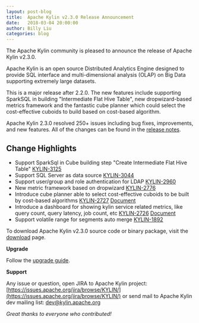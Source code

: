 ```yaml
---
layout: post-blog
title:  Apache Kylin v2.3.0 Release Announcement
date:   2018-03-04 20:00:00
author: Billy Liu
categories: blog
---
```


The Apache Kylin community is pleased to announce the release of Apache Kylin v2.3.0.

Apache Kylin is an open source Distributed Analytics Engine designed to provide SQL interface and multi-dimensional analysis (OLAP) on Big Data supporting extremely large datasets.

This is a major release after 2.2.0. The new features include supporting SparkSQL in building "Intermediate Flat Hive Table", new dropwizard-based metrics framework and the fantastic cube planner which could select the cost-effective cuboids to build based on cost-based algorithm. 

Apache Kylin 2.3.0 resolved 250+ issues including bug fixes, improvements, and new features. All of the changes can be found in the [release notes]( 
https://kylin.apache.org/docs23/release_notes.html).


## Change Highlights

- Support SparkSql in Cube building step "Create Intermediate Flat Hive Table" [KYLIN-3125](https://issues.apache.org/jira/browse/KYLIN-3125) 
- Support SQL Server as data source [KYLIN-3044](https://issues.apache.org/jira/browse/KYLIN-3044)
- Support user/group and role authentication for LDAP [KYLIN-2960](https://issues.apache.org/jira/browse/KYLIN-2960)
- New metric framework based on dropwizard [KYLIN-2776](https://issues.apache.org/jira/browse/KYLIN-2776)
- Introduce cube planner able to select cost-effective cuboids to be built by cost-based algorithms [KYLIN-2727](https://issues.apache.org/jira/browse/KYLIN-2727) [Document](http://kylin.apache.org/docs23/howto/howto_use_cube_planner.html)
- Introduce a dashboard for showing kylin service related metrics, like query count, query latency, job count, etc [KYLIN-2726](https://issues.apache.org/jira/browse/KYLIN-2726) [Document](http://kylin.apache.org/docs23/howto/howto_use_dashboard.html)
- Support volatile range for segments auto merge [KYLIN-1892](https://issues.apache.org/jira/browse/KYLIN-1892) 


To download Apache Kylin v2.3.0 source code or binary package, visit the [download](http://kylin.apache.org/download) page.

__Upgrade__
 
Follow the [upgrade guide](/docs23/howto/howto_upgrade.html).


__Support__

Any issue or question,
open JIRA to Apache Kylin project: [https://issues.apache.org/jira/browse/KYLIN/](https://issues.apache.org/jira/browse/KYLIN/)
or
send mail to Apache Kylin dev mailing list: [dev@kylin.apache.org](mailto:dev@kylin.apache.org)

_Great thanks to everyone who contributed!_
